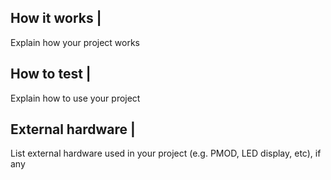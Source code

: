 <!---

This file is used to generate your project datasheet. Please fill in the information below and delete any unused
sections.

You can also include images in this folder and reference them in the markdown. Each image must be less than
512 kb in size, and the combined size of all images must be less than 1 MB.
-->

## How it works |

Explain how your project works

## How to test |

Explain how to use your project

## External hardware |

List external hardware used in your project (e.g. PMOD, LED display, etc), if any

